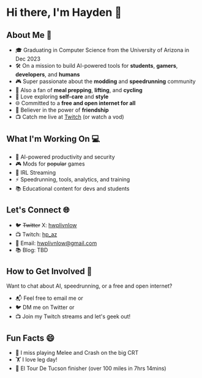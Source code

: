 # Hi there, I'm Hayden 🌟

## About Me 🚀

- 🎓 Graduating in Computer Science from the University of Arizona in Dec 2023  
- 🛠️ On a mission to build AI-powered tools for **students**, **gamers**, **developers**, and **humans**  
- 🎮 Super passionate about the **modding** and **speedrunning** community  
- 🍱 Also a fan of **meal prepping**, **lifting**, and **cycling**  
- 👔 Love exploring **self-care** and **style**  
- 🌐 Committed to a **free and open internet for all**  
- 👫 Believer in the power of **friendship**  
- 📺 Catch me live at [Twitch](https://twitch.tv/hp_az) (or watch a vod)  

## What I'm Working On 💻

- 🔐 AI-powered productivity and security  
- 🎮 Mods for ~~popular~~ games  
- 🚶 IRL Streaming  
- ⚡ Speedrunning, tools, analytics, and training  
- 📚 Educational content for devs and students  

## Let's Connect 🌐

- 🐦 ~~Twitter~~ X: [hwplivnlow](https://twitter.com/hwplivnlow)  
- 📺 Twitch: [hp_az](https://twitch.tv/hp_az)  
- 📧 Email: hwplivnlow@gmail.com  
- 📚 Blog: TBD  

## How to Get Involved 🤝

Want to chat about AI, speedrunning, or a free and open internet?  

- 📬 Feel free to email me or  
- 🐦 DM me on Twitter or  
- 📺 Join my Twitch streams and let's geek out!  

## Fun Facts 😄

- 🥺 I miss playing Melee and Crash on the big CRT
- 🏋️ I love leg day!  
- 🚴 El Tour De Tucson finisher (over 100 miles in 7hrs 14mins)

